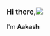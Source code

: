 ### Hi there,<img src ="https://raw.githubusercontent.com/TheDudeThatCode/TheDudeThatCode/master/Assets/Hi.gif"></img>
I'm <b>Aakash<b>

<!--
**HiAakash/HiAakash** is a ✨ _special_ ✨ repository because its `README.md` (this file) appears on your GitHub profile.

Here are some ideas to get you started:

- 🔭 I’m currently working on ...
- 🌱 I’m currently learning ...
- 👯 I’m looking to collaborate on ...
- 🤔 I’m looking for help with ...
- 💬 Ask me about ...
- 📫 How to reach me: ...
- 😄 Pronouns: ...
- ⚡ Fun fact: ...
-->
